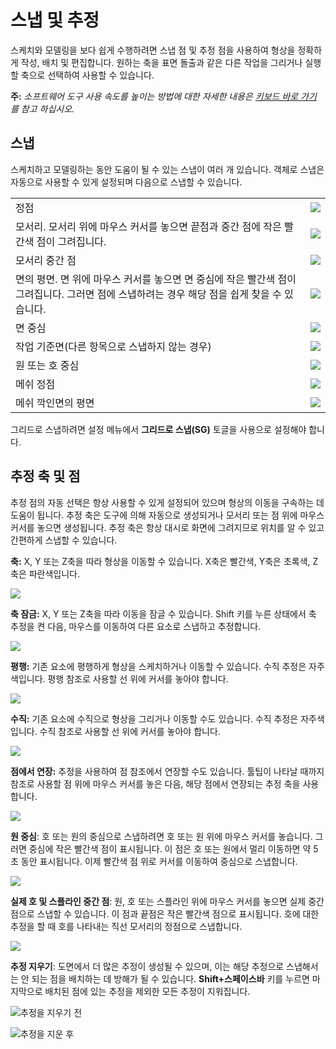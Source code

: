 # 스냅 및 추정

스케치와 모델링을 보다 쉽게 수행하려면 스냅 점 및 추정 점을 사용하여 형상을 정확하게 작성, 배치 및 편집합니다. 원하는 축을 표면 돌출과 같은 다른 작업을 그리거나 실행할 축으로 선택하여 사용할 수 있습니다.

**주:** _소프트웨어 도구 사용 속도를 높이는 방법에 대한 자세한 내용은 [_키보드 바로 가기_](../appendix/keyboard-shortcuts.md)_ _를 참고 하십시오._

## 스냅

스케치하고 모델링하는 동안 도움이 될 수 있는 스냅이 여러 개 있습니다. 객체로 스냅은 자동으로 사용할 수 있게 설정되며 다음으로 스냅할 수 있습니다.

|                                                                                                                                                                            |                                        |
| -------------------------------------------------------------------------------------------------------------------------------------------------------------------------- | -------------------------------------- |
| 정점 | ![](<../.gitbook/assets/inf3 (3).png>) |
| 모서리. 모서리 위에 마우스 커서를 놓으면 끝점과 중간 점에 작은 빨간색 점이 그려집니다.| ![](../.gitbook/assets/inf4.png) |
| 모서리 중간 점 | ![](../.gitbook/assets/inf5.png) |
| 면의 평면. 면 위에 마우스 커서를 놓으면 면 중심에 작은 빨간색 점이 그려집니다. 그러면 점에 스냅하려는 경우 해당 점을 쉽게 찾을 수 있습니다. | ![](../.gitbook/assets/inf6.png)|
| 면 중심 | ![](../.gitbook/assets/inf7.png) |
| 작업 기준면(다른 항목으로 스냅하지 않는 경우) | ![](../.gitbook/assets/inf8.png) |
| 원 또는 호 중심 | ![](../.gitbook/assets/inf9.png) |
| 메쉬 정점 | ![](../.gitbook/assets/inf2.png) |
| 메쉬 깍인면의 평면 | ![](../.gitbook/assets/inf1.png) |

그리드로 스냅하려면 설정 메뉴에서 **그리드로 스냅(SG)** 토글을 사용으로 설정해야 합니다.

## 추정 축 및 점

추정 점의 자동 선택은 항상 사용할 수 있게 설정되어 있으며 형상의 이동을 구속하는 데 도움이 됩니다. 추정 축은 도구에 의해 자동으로 생성되거나 모서리 또는 점 위에 마우스 커서를 놓으면 생성됩니다. 추정 축은 항상 대시로 화면에 그려지므로 위치를 알 수 있고 간편하게 스냅할 수 있습니다.

**축:** X, Y 또는 Z축을 따라 형상을 이동할 수 있습니다. X축은 빨간색, Y축은 초록색, Z축은 파란색입니다.

![](../.gitbook/assets/inf10.png)

**축 잠금:** X, Y 또는 Z축을 따라 이동을 잠글 수 있습니다. Shift 키를 누른 상태에서 축 추정을 켠 다음, 마우스를 이동하여 다른 요소로 스냅하고 추정합니다.

![](../.gitbook/assets/inf13.png)

**평행:** 기존 요소에 평행하게 형상을 스케치하거나 이동할 수 있습니다. 수직 추정은 자주색입니다. 평행 참조로 사용할 선 위에 커서를 놓아야 합니다.

![](../.gitbook/assets/inf14.png)

**수직:** 기존 요소에 수직으로 형상을 그리거나 이동할 수도 있습니다. 수직 추정은 자주색입니다. 수직 참조로 사용할 선 위에 커서를 놓아야 합니다.

![](../.gitbook/assets/inf15.png)

**점에서 연장:** 추정을 사용하여 점 참조에서 연장할 수도 있습니다. 툴팁이 나타날 때까지 참조로 사용할 점 위에 마우스 커서를 놓은 다음, 해당 점에서 연장되는 추정 축을 사용합니다.

![](../.gitbook/assets/inf16.png)

**원 중심**: 호 또는 원의 중심으로 스냅하려면 호 또는 원 위에 마우스 커서를 놓습니다. 그러면 중심에 작은 빨간색 점이 표시됩니다. 이 점은 호 또는 원에서 멀리 이동하면 약 5초 동안 표시됩니다. 이제 빨간색 점 위로 커서를 이동하여 중심으로 스냅합니다.

![](../.gitbook/assets/inf17.png)

**실제 호 및 스플라인 중간 점**: 원, 호 또는 스플라인 위에 마우스 커서를 놓으면 실제 중간 점으로 스냅할 수 있습니다. 이 점과 끝점은 작은 빨간색 점으로 표시됩니다. 호에 대한 추정을 할 때 호를 나타내는 직선 모서리의 정점으로 스냅합니다.

![](../.gitbook/assets/inf18.png)

**추정 지우기**: 도면에서 더 많은 추정이 생성될 수 있으며, 이는 해당 추정으로 스냅해서는 안 되는 점을 배치하는 데 방해가 될 수 있습니다. **Shift+스페이스바** 키를 누르면 마지막으로 배치된 점에 있는 추정을 제외한 모든 추정이 지워집니다.

![추정을 지우기 전](../.gitbook/assets/inf19.png)

![추정을 지운 후](../.gitbook/assets/inf20.png)
